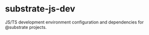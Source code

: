 # substrate-js-dev
JS/TS development environment configuration and dependencies for @substrate projects.
